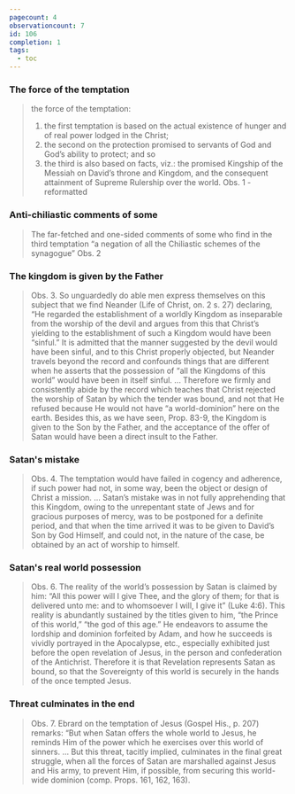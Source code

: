 ```yaml
---
pagecount: 4
observationcount: 7
id: 106
completion: 1
tags:
  - toc
---
```

### The force of the temptation
>the force of the temptation: 
>1. the first temptation is based on the actual existence of hunger and of real power lodged in the Christ; 
>2. the second on the protection promised to servants of God and God’s ability to protect; and so 
>3. the third is also based on facts, viz.: the promised Kingship of the Messiah on David’s throne and Kingdom, and the consequent attainment of Supreme Rulership over the world.
>Obs. 1 - reformatted
### Anti-chiliastic comments of some
>The far-fetched and one-sided comments of some who find in the third temptation “a negation of all the Chiliastic schemes of the synagogue”
>Obs. 2
### The kingdom is given by the Father
>Obs. 3. So unguardedly do able men express themselves on this subject that we find Neander (Life of Christ, on. 2 s. 27) declaring, “He regarded the establishment of a worldly Kingdom as inseparable from the worship of the devil and argues from this that Christ’s yielding to the establishment of such a Kingdom would have been “sinful.” It is admitted that the manner suggested by the devil would have been sinful, and to this Christ properly objected, but Neander travels beyond the record and confounds things that are different when he asserts that the possession of “all the Kingdoms of this world” would have been in itself sinful.
>...
>Therefore we firmly and consistently abide by the record which teaches that Christ rejected the worship of Satan by which the tender was bound, and not that He refused because He would not have “a world-dominion” here on the earth. Besides this, as we have seen, Prop. 83-9, the Kingdom is given to the Son by the Father, and the acceptance of the offer of Satan would have been a direct insult to the Father.
### Satan's mistake
>Obs. 4. The temptation would have failed in cogency and adherence, if such power had not, in some way, been the object or design of Christ a mission.
>...
>Satan’s mistake was in not fully apprehending that this Kingdom, owing to the unrepentant state of Jews and for gracious purposes of mercy, was to be postponed for a definite period, and that when the time arrived it was to be given to David’s Son by God Himself, and could not, in the nature of the case, be obtained by an act of worship to himself.
### Satan's real world possession
>Obs. 6. The reality of the world’s possession by Satan is claimed by him: “All this power will I give Thee, and the glory of them; for that is delivered unto me: and to whomsoever I will, I give it” (Luke 4:6). This reality is abundantly sustained by the titles given to him, “the Prince of this world,” “the god of this age.” He endeavors to assume the lordship and dominion forfeited by Adam, and how he succeeds is vividly portrayed in the Apocalypse, etc., especially exhibited just before the open revelation of Jesus, in the person and confederation of the Antichrist. Therefore it is that Revelation represents Satan as bound, so that the Sovereignty of this world is securely in the hands of the once tempted Jesus.
### Threat culminates in the end
>Obs. 7. Ebrard on the temptation of Jesus (Gospel His., p. 207) remarks: “But when Satan offers the whole world to Jesus, he reminds Him of the power which he exercises over this world of sinners.
>...
>But this threat, tacitly implied, culminates in the final great struggle, when all the forces of Satan are marshalled against Jesus and His army, to prevent Him, if possible, from securing this world-wide dominion (comp. Props. 161, 162, 163).